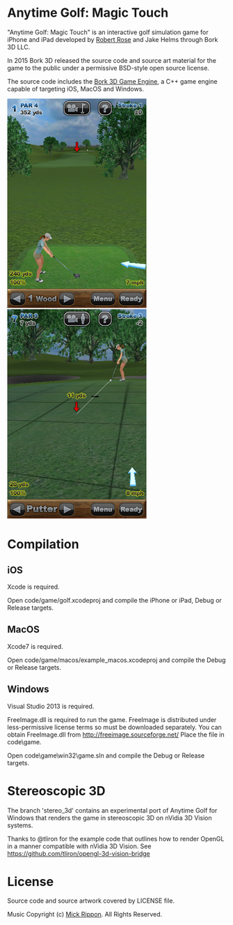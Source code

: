 
Anytime Golf: Magic Touch
=========================

"Anytime Golf: Magic Touch" is an interactive golf simulation game for iPhone and iPad
developed by [Robert Rose](http://robertwrose.com/) and Jake Helms through Bork 3D LLC.

In 2015 Bork 3D released the source code and source art material for the game to the
public under a permissive BSD-style open source license.

The source code includes the [Bork 3D Game Engine](https://en.wikipedia.org/wiki/Bork3D_Game_Engine),
a C++ game engine capable of targeting iOS, MacOS and Windows.

![](art/marketing/screenshots/IMG_0033.PNG) ![](art/marketing/screenshots/IMG_0049.PNG)

Compilation
===========

iOS
---

Xcode is required.

Open code/game/golf.xcodeproj and compile the iPhone or iPad, Debug or Release targets.

MacOS
-----

Xcode7 is required.

Open code/game/macos/example_macos.xcodeproj and compile the Debug or Release targets.

Windows
-------

Visual Studio 2013 is required.

FreeImage.dll is required to run the game. FreeImage is distributed under
less-permissive license terms so must be downloaded separately. You can obtain FreeImage.dll
from http://freeimage.sourceforge.net/ Place the file in code\game.

Open code\game\win32\game.sln and compile the Debug or Release targets.

Stereoscopic 3D
===============

The branch 'stereo_3d' contains an experimental port of Anytime Golf for Windows that renders
the game in stereoscopic 3D on nVidia 3D Vision systems.

Thanks to @tliron for the example code that outlines how to render OpenGL in a manner
compatible with nVidia 3D Vision. See https://github.com/tliron/opengl-3d-vision-bridge

License
=======

Source code and source artwork covered by LICENSE file.

Music Copyright (c) [Mick Rippon](https://soundcloud.com/mickrip). All Rights Reserved.
